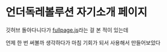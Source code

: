 # 언더독레볼루션 자기소개 페이지

깃허브 돌아다니다가 [fullpage.js](https://github.com/alvarotrigo/fullPage.js)라는 걸 본 적이 있는데

언제 한 번 써볼까 생각하다가 마침 기회가 되서 사용해서 만들어보았다
